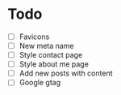 # Todo

- [ ] Favicons
- [ ] New meta name
- [ ] Style contact page
- [ ] Style about me page
- [ ] Add new posts with content
- [ ] Google gtag
